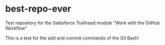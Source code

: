 # best-repo-ever
Test repository for the Salesforce Trailhead module "Work with the GitHub Workflow"

This is a test for the add and commit commands of the Git Bash!